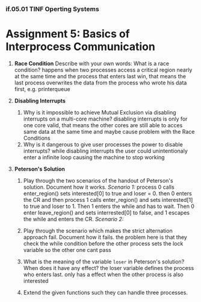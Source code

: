 ### if.05.01 TINF Operting Systems

# Assignment 5: Basics of Interprocess Communication

1. **Race Condition**
Describe with your own words: What is a race condition?
happens when two processes access a critical region nearly at the same time and the process that enters last win, that means the last process 
overwrites the data from the process who wrote his data first, e.g. printerqueue

2. **Disabling Interrupts**
   1. Why is it impossible to achieve Mutual Exclusion via disabling interrupts on a multi-core machine?
   disabling interrupts is only for one core valid, that means the other cores are still able to acces same data at the same time and
   maybe cause problem with the Race Conditions
   2. Why is it dangerous to give user processes the power to disable interrupts?
   while disabling interrupts the user could unintentionaly enter a infinite loop causing the machine to stop working 
   
3. **Peterson's Solution**
   1. Play through the two scenarios of the handout of Peterson's solution. Document how it works.
   *Scenario 1:*
  process 0 calls enter_region() sets interested[0] to true and loser = 0. then 0 enters the CR and then process 1 calls enter_region()
  and sets interested[1] to true and loser to 1. Then 1 enters the while and has to wait. Then 0 enter leave_region() and sets interrested[0]
  to false, and 1 escapes the while and enters the CR.
  *Scenario 2:* 
  
	2. Play through the scenario which makes the strict alternation approach fail. Document how it fails.
  the problem here is that they check the while condition before the other process sets the lock variable so the other one cant pass
	3. What is the meaning of the variable `loser` in Peterson's solution? When does it have any effect?
  the loser variable defines the process who enters last. only has a effect when the other process is also interested
	4. Extend the given functions such they can handle three processes.
